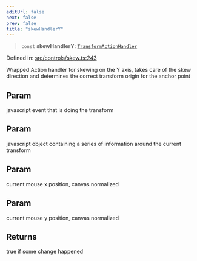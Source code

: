 ```yaml
---
editUrl: false
next: false
prev: false
title: "skewHandlerY"
---
```


> `const` **skewHandlerY**: [`TransformActionHandler`](/api/type-aliases/transformactionhandler/)

Defined in: [src/controls/skew.ts:243](https://github.com/fabricjs/fabric.js/blob/b4f67b1cfd353d0e2763b168e07bce6b67895452/src/controls/skew.ts#L243)

Wrapped Action handler for skewing on the Y axis, takes care of the
skew direction and determines the correct transform origin for the anchor point

## Param

javascript event that is doing the transform

## Param

javascript object containing a series of information around the current transform

## Param

current mouse x position, canvas normalized

## Param

current mouse y position, canvas normalized

## Returns

true if some change happened
